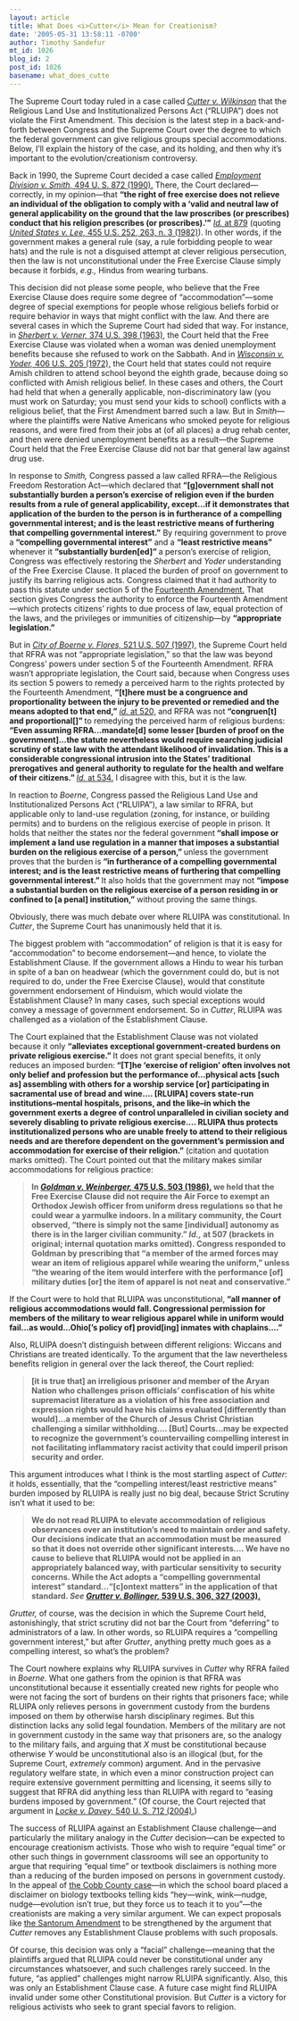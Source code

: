 ```yaml
---
layout: article
title: What Does <i>Cutter</i> Mean for Creationism?
date: '2005-05-31 13:58:11 -0700'
author: Timothy Sandefur
mt_id: 1026
blog_id: 2
post_id: 1026
basename: what_does_cutte
---
```

The Supreme Court today ruled in a case called <a href="http://straylight.law.cornell.edu/supct/html/03-9877.ZO.html"><i>Cutter v. Wilkinson</i></a> that the Religious Land Use and Institutionalized Persons Act (“RLUIPA”) does not violate the First Amendment. This decision is the latest step in a back-and-forth between Congress and the Supreme Court over the degree to which the federal government can give religious groups special accommodations. Below, I’ll explain the history of the case, and its holding, and then why it’s important to the evolution/creationism controversy.

<!--more-->

Back in 1990, the Supreme Court decided a case called <i><a href="http://caselaw.lp.findlaw.com/scripts/getcase.pl?navby=case&court=us&vol=494&page=872">Employment Division v. Smith,</i> 494 U. S. 872 (1990).</a>  There, the Court declared—correctly, in my opinion—that <b>“the right of free exercise does not relieve an individual of the obligation to comply with a ‘valid and neutral law of general applicability on the ground that the law proscribes (or prescribes) conduct that his religion prescribes (or proscribes).’”</b> <i><a href="http://caselaw.lp.findlaw.com/scripts/getcase.pl?navby=case&court=us&vol=494&page=872#879">Id.</i> at 879</a> (quoting <i><a href="http://caselaw.lp.findlaw.com/scripts/getcase.pl?navby=case&court=us&vol=455&page=252#263">United States v. Lee,</i> 455 U.S. 252, 263, n. 3 (1982)</a>). In other words, if the government makes a general rule (say, a rule forbidding people to wear hats) and the rule is not a disguised attempt at clever religious persecution, then the law is not unconstitutional under the Free Exercise Clause simply because it forbids,<i> e.g.,</i> Hindus from wearing turbans.

This decision did not please some people, who believe that the Free Exercise Clause does require some degree of “accommodation”—some degree of special exemptions for people whose religious beliefs forbid or require behavior in ways that might conflict with the law. And there are several cases in which the Supreme Court had sided that way. For instance, in<i> <a href="http://caselaw.lp.findlaw.com/scripts/getcase.pl?navby=case&court=us&vol=374&page=398">Sherbert v. Verner,</i> 374 U.S. 398 (1963),</a> the Court held that the Free Exercise Clause was violated when a woman was denied unemployment benefits because she refused to work on the Sabbath. And in <i><a href="http://caselaw.lp.findlaw.com/scripts/getcase.pl?navby=case&court=us&vol=406&page=205">Wisconsin v. Yoder,</i> 406 U.S. 205 (1972),</a> the Court held that states could not require Amish children to attend school beyond the eighth grade, because doing so conflicted with Amish religious belief. In these cases and others, the Court had held that when a generally applicable, non-discriminatory law (you must work on Saturday; you must send your kids to school) conflicts with a religious belief, that the First Amendment barred such a law. But in<i> Smith</i>—where the plaintiffs were Native Americans who smoked peyote for religious reasons, and were fired from their jobs at (of all places) a drug rehab center, and then were denied unemployment benefits as a result—the Supreme Court held that the Free Exercise Clause did not bar that general law against drug use.

In response to<i> Smith,</i> Congress passed a law called RFRA—the Religious Freedom Restoration Act—which declared that<b> “[g]overnment shall not substantially burden a person’s exercise of religion even if the burden results from a rule of general applicability, except...if it demonstrates that application of the burden to the person is in furtherance of a compelling governmental interest; and is the least restrictive means of furthering that compelling governmental interest.”</b> By requiring government to prove a<b> “compelling governmental interest”</b> and a <b>“least restrictive means”</b> whenever it <b>“substantially burden[ed]” </b>a person’s exercise of religion, Congress was effectively restoring the<i> Sherbert </i>and <i>Yoder </i>understanding of the Free Exercise Clause. It placed the burden of proof on government to justify its barring religious acts. Congress claimed that it had authority to pass this statute under section 5 of the <a href="http://caselaw.lp.findlaw.com/data/constitution/amendment14/">Fourteenth Amendment.</a> That section gives Congress the authority to enforce the Fourteenth Amendment—which protects citizens’ rights to due process of law, equal protection of the laws, and the privileges or immunities of citizenship—by <b>“appropriate legislation.”</b>

But in <i><a href="http://caselaw.lp.findlaw.com/scripts/getcase.pl?navby=case&court=us&vol=521&page=507">City of Boerne v. Flores,</i> 521 U.S. 507 (1997),</a> the Supreme Court held that RFRA was not “appropriate legislation,” so that the law was beyond Congress’ powers under section 5 of the Fourteenth Amendment. RFRA wasn’t appropriate legislation, the Court said, because when Congress uses its section 5 powers to remedy a perceived harm to the rights protected by the Fourteenth Amendment, <b>“[t]here must be a congruence and proportionality between the injury to be prevented or remedied and the means adopted to that end,”</b> <i><a href="http://caselaw.lp.findlaw.com/scripts/getcase.pl?navby=case&court=us&vol=521&page=507#520">id. </i>at 520,</a> and RFRA was not<b> “congruen[t] and proportional[]” </b>to remedying the perceived harm of religious burdens: <b>“Even assuming RFRA...mandate[d] some lesser [burden of proof on the government]...the statute nevertheless would require searching judicial scrutiny of state law with the attendant likelihood of invalidation. This is a considerable congressional intrusion into the States’ traditional prerogatives and general authority to regulate for the health and welfare of their citizens.” <i></b><a href="http://caselaw.lp.findlaw.com/scripts/getcase.pl?navby=case&court=us&vol=521&page=507#534">Id. </i>at 534.</a> I disagree with this, but it is the law.

In reaction to <i>Boerne</i>, Congress passed the Religious Land Use and Institutionalized Persons Act (“RLUIPA”), a law similar to RFRA, but applicable only to land-use regulation (zoning, for instance, or building permits) and to burdens on the religious exercise of people in prison. It holds that neither the states nor the federal government<b> “shall impose or implement a land use regulation in a manner that imposes a substantial burden on the religious exercise of a person,” </b>unless the government proves that the burden is<b> “in furtherance of a compelling governmental interest; and is the least restrictive means of furthering that compelling governmental interest.” </b>It also holds that the government may not <b>“impose a substantial burden on the religious exercise of a person residing in or confined to [a penal] institution,”</b> without proving the same things.

Obviously, there was much debate over where RLUIPA was constitutional. In <i>Cutter</i>, the Supreme Court has unanimously held that it is.

The biggest problem with “accommodation” of religion is that it is easy for “accommodation” to become endorsement—and hence, to violate the Establishment Clause. If the government allows a Hindu to wear his turban in spite of a ban on headwear (which the government could do, but is not required to do, under the Free Exercise Clause), would that constitute government endorsement of Hinduism, which would violate the Establishment Clause? In many cases, such special exceptions would convey a message of government endorsement. So in <i>Cutter</i>, RLUIPA was challenged as a violation of the Establishment Clause. 

The Court explained that the Establishment Clause was not violated because it only <b>“alleviates exceptional government-created burdens on private religious exercise.” </b>It does not grant special benefits, it only reduces an imposed burden:<b> “[T]he ‘exercise of religion’ often involves not only belief and profession but the performance of...physical acts [such as] assembling with others for a worship service [or] participating in sacramental use of bread and wine.... [RLUIPA] covers state-run institutions–mental hospitals, prisons, and the like–in which the government exerts a degree of control unparalleled in civilian society and severely disabling to private religious exercise.... RLUIPA thus protects institutionalized persons who are unable freely to attend to their religious needs and are therefore dependent on the government’s permission and accommodation for exercise of their religion.”</b> (citation and quotation marks omitted). The Court pointed out that the military makes similar accommodations for religious practice:<blockquote><b>In <i><a href="http://caselaw.lp.findlaw.com/scripts/getcase.pl?navby=case&court=us&vol=475&page=503">Goldman v. Weinberger, </i>475 U.S. 503 (1986),</a> we held that the Free Exercise Clause did not require the Air Force to exempt an Orthodox Jewish officer from uniform dress regulations so that he could wear a yarmulke indoors. In a military community, the Court observed, “there is simply not the same [individual] autonomy as there is in the larger civilian community.” <i>Id.,</i> at 507 (brackets in original; internal quotation marks omitted). Congress responded to Goldman by prescribing that “a member of the armed forces may wear an item of religious apparel while wearing the uniform,” unless “the wearing of the item would interfere with the performance [of] military duties [or] the item of apparel is not neat and conservative.”</blockquote></b>

If the Court were to hold that RLUIPA was unconstitutional,<b> “all manner of religious accommodations would fall. Congressional permission for members of the military to wear religious apparel while in uniform would fail...as would...Ohio[’s policy of] provid[ing] inmates with chaplains....” </b>

Also, RLUIPA doesn’t distinguish between different religions: Wiccans and Christians are treated identically. To the argument that the law nevertheless benefits religion in general over the lack thereof, the Court replied: <blockquote><b>[it is true that] an irreligious prisoner and member of the Aryan Nation who challenges prison officials’ confiscation of his white supremacist literature as a violation of his free association and expression rights would have his claims evaluated [differently than would]...a member of the Church of Jesus Christ Christian challenging a similar withholding.... [But] Courts...may be expected to recognize the government’s countervailing compelling interest in not facilitating inflammatory racist activity that could imperil prison security and order.</b></blockquote>

This argument introduces what I think is the most startling aspect of <i>Cutter</i>: it holds, essentially, that the “compelling interest/least restrictive means” burden imposed by RLUIPA is really just no big deal, because Strict Scrutiny isn’t what it used to be:<blockquote><b>We do not read RLUIPA to elevate accommodation of religious observances over an institution’s need to maintain order and safety. Our decisions indicate that an accommodation must be measured so that it does not override other significant interests.... We have no cause to believe that RLUIPA would not be applied in an appropriately balanced way, with particular sensitivity to security concerns. While the Act adopts a “compelling governmental interest” standard...“[c]ontext matters” in the application of that standard. <i>See <a href="http://straylight.law.cornell.edu/supct/html/02-241.ZO.html">Grutter v. Bollinger,</i> 539 U.S. 306, 327 (2003).</a></blockquote></b>

<i>Grutter,</i> of course, was the decision in which the Supreme Court held, astonishingly, that strict scrutiny did not bar the Court from “deferring” to administrators of a law. In other words, so RLUIPA requires a “compelling government interest,” but after <i>Grutter</i>, anything pretty much goes as a compelling interest, so what’s the problem?

The Court nowhere explains why RLUIPA survives in <i>Cutter </i>why RFRA failed in <i>Boerne</i>. What one gathers from the opinion is that RFRA was unconstitutional because it essentially created new rights for people who were not facing the sort of burdens on their rights that prisoners face; while RLUIPA only relieves persons in government custody from the burdens imposed on them by otherwise harsh disciplinary regimes. But this distinction lacks any solid legal foundation. Members of the military are not in government custody in the same way that prisoners are, so the analogy to the military fails, and arguing that <i>X</i> must be constitutional because otherwise <i>Y</i> would be unconstitutional also is an illogical (but, for the Supreme Court, <i>extremely </i>common) argument. And in the pervasive regulatory welfare state, in which even a minor construction project can require extensive government permitting and licensing, it seems silly to suggest that RFRA did anything less than RLUIPA with regard to “easing burdens imposed by government.” (Of course, the Court rejected that argument in <i><a href="http://straylight.law.cornell.edu/supct/html/02-1315.ZO.html">Locke v. Davey, </i>540 U. S. 712 (2004).</a>)

The success of RLUIPA against an Establishment Clause challenge—and particularly the military analogy in the <i>Cutter </i>decision—can be expected to encourage creationism activists. Those who wish to require “equal time” or other such things in government classrooms will see an opportunity to argue that requiring “equal time” or textbook disclaimers is nothing more than a reducing of the burden imposed on persons in government custody. In the appeal of <a href="http://www.pandasthumb.org/pt-archives/000738.html">the Cobb County case</a>—in which the school board placed a disclaimer on biology textbooks telling kids “hey—wink, wink—nudge, nudge—evolution isn’t true, but they force us to teach it to you”—the creationists are making a very similar argument. We can expect proposals like <a href="http://www.ncseweb.org/resources/articles/2981_ncse_compilation_on_santorum_a_6_13_2002.asp">the Santorum Amendment</a> to be strengthened by the argument that <i>Cutter </i>removes any Establishment Clause problems with such proposals.

Of course, this decision was only a “facial” challenge—meaning that the plaintiffs argued that RLUIPA could never be constitutional under any circumstances whatsoever, and such challenges rarely succeed. In the future, “as applied” challenges might narrow RLUIPA significantly. Also, this was only an Establishment Clause case. A future case might find RLUIPA invalid under some other Constitutional provision. But <i>Cutter </i>is a victory for religious activists who seek to grant special favors to religion.
